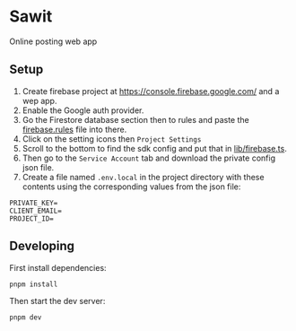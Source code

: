 # Sawit

Online posting web app

## Setup

1. Create firebase project at https://console.firebase.google.com/ and a wep app.
2. Enable the Google auth provider.
3. Go the Firestore database section then to rules and paste the [firebase.rules](./firebase.rules) file into there.
4. Click on the setting icons then `Project Settings`
5. Scroll to the bottom to find the sdk config and put that in [lib/firebase.ts](./lib/firebase.ts).
6. Then go to the `Service Account` tab and download the private config json file.
7. Create a file named `.env.local` in the project directory with these contents using the corresponding values from the json file:

```
PRIVATE_KEY=
CLIENT_EMAIL=
PROJECT_ID=
```

## Developing

First install dependencies:

```sh
pnpm install
```

Then start the dev server:

```sh
pnpm dev
```
